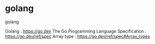 # golang
golang

Golang : https://go.dev
The Go Programming Language Specification : https://go.dev/ref/spec
Array type : https://go.dev/ref/spec#Array_types
